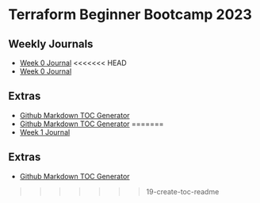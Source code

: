 # Terraform Beginner Bootcamp 2023

## Weekly Journals
- [Week 0 Journal](journal/week0.md)
<<<<<<< HEAD
- [Week 0 Journal](journal/week0.md)

## Extras
- [Github Markdown TOC Generator](#https://ecotrust-canada.github.io/markdown-toc/)
- [Github Markdown TOC Generator](#https://derlin.github.io/bitdowntoc/)
=======
- [Week 1 Journal](journal/week1.md)

## Extras
- [Github Markdown TOC Generator](#https://ecotrust-canada.github.io/markdown-toc/)
>>>>>>> 19-create-toc-readme
